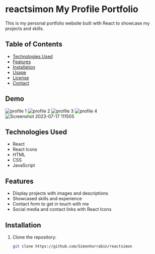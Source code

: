 # reactsimon My Profile Portfolio

This is my personal portfolio website built with React to showcase my projects and skills.

## Table of Contents


- [Technologies Used](#technologies-used)
- [Features](#features)
- [Installation](#installation)
- [Usage](#usage)
- [License](#license)
- [Contact](#contact)

## Demo

![profile 1](https://github.com/Simonhorrabin/reactsimon/assets/123128833/062692b2-5315-4476-ac3b-33d49f547bbe)
![profile 2](https://github.com/Simonhorrabin/reactsimon/assets/123128833/e9f3ba35-d320-4d79-8886-20b3f57ac9b8)
![profile 3](https://github.com/Simonhorrabin/reactsimon/assets/123128833/21b7b50f-f185-4a59-80de-5f9bfa1e8d27)
![profile 4](https://github.com/Simonhorrabin/reactsimon/assets/123128833/5e28b831-264c-4e5c-8ce1-1f1305c220cd)
![Screenshot 2023-07-17 111505](https://github.com/Simonhorrabin/reactsimon/assets/123128833/24e17daa-d24f-491f-9e37-c3a146d2dc25)

## Technologies Used

- React
- React Icons
- HTML
- CSS
- JavaScript

## Features

- Display projects with images and descriptions
- Showcased skills and experience
- Contact form to get in touch with me
- Social media and contact links with React Icons

## Installation

1. Clone the repository:

   ```bash
   git clone https://github.com/Simonhorrabin/reactsimon
   
